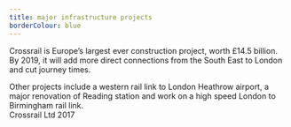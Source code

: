 ```yaml
---
title: major infrastructure projects
borderColour: blue
---
```

Crossrail is Europe’s largest ever construction project, worth £14.5 billion. By 2019, it will add more direct connections from the South East to London and cut journey times.


Other projects include a western rail link to London Heathrow airport, a major renovation of Reading station and work on a high speed London to Birmingham rail link.  
Crossrail Ltd 2017